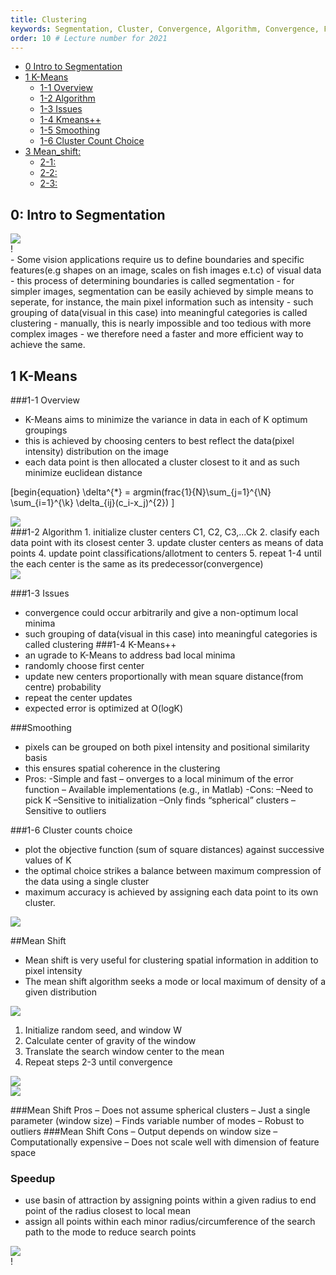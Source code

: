 ```yaml
---
title: Clustering
keywords: Segmentation, Cluster, Convergence, Algorithm, Convergence, Feature_Space, Smoothing, Evaluation
order: 10 # Lecture number for 2021
---
```





- [0 Intro to Segmentation](#0-Intro-to-Segmentation )
- [1 K-Means](#1-K-Means)
	- [1-1 Overview](#1-1-overview)
	- [1-2 Algorithm](#1-2-algorithm)
	- [1-3 Issues](#1-3-issues)
	- [1-4 Kmeans++](#1-4-Kmeans++)
	- [1-5 Smoothing](#1-5-cluster-count-choice)
	- [1-6 Cluster Count Choice](#1-6-cluster-count-choice)
- [3 Mean_shift:](#3-Mean_shift)
	- [2-1:](#3-1 )
	- [2-2:](#3-2)
	- [2-3:](#3-3)


## 0: Intro to Segmentation
<div class="fig figcenter fighighlight">
  <img src="{{ site.baseurl }}/assets/images/seg.png">
  <div class="segmentation">!</div>
</div>
- Some vision applications require us to define boundaries and specific features(e.g shapes on an image, scales on fish images e.t.c) of visual data
- this process of determining boundaries is called segmentation
- for simpler images, segmentation can be easily achieved by simple means to seperate, for instance, the main pixel information such as intensity
- such grouping of data(visual in this case) into meaningful categories is called clustering
- manually, this is nearly impossible and too tedious  with more complex images
- we therefore need a faster and more efficient way to achieve the same.

## 1 K-Means
###1-1 Overview
- K-Means aims to minimize the variance in data in each of K optimum groupings
- this is achieved by choosing centers to best reflect the data(pixel intensity) distribution on the image
- each data point is then allocated a cluster closest to it and as such minimize euclidean distance

\[begin{equation} \delta^{*} = argmin(frac{1}{N}\sum_{j=1}^{\N} \sum_{i=1}^{\k} \delta_{ij}(c_i-x_j)^{2}) \]
<div class="fig figcenter fighighlight">
  <img src="{{ site.baseurl }}/assets/images/clustering_eq.png">
  <div class="k means objective function"></div>
</div>
###1-2 Algorithm
1. initialize cluster centers C1, C2, C3,...Ck
2. clasify each data point with its closest center
3. update cluster centers as means of data points
4. update point classifications/allotment to centers
5. repeat 1-4 until the each center is the same as its predecessor(convergence)

<div class="fig figcenter fighighlight">
  <img src="{{ site.baseurl }}/assets/images/method-k-means-steps-example.png">
  <div class="k means algorithm"></div>
</div>

###1-3 Issues
- convergence could occur arbitrarily and give a non-optimum local minima
- such grouping of data(visual in this case) into meaningful categories is called clustering
###1-4 K-Means++
- an ugrade to K-Means to address bad local minima
- randomly choose first center
- update new centers proportionally with mean square distance(from centre) probability 
- repeat the center updates
- expected error is optimized at O(logK) 

###Smoothing
- pixels can be grouped on both pixel intensity and positional similarity basis 
- this ensures spatial coherence in the clustering
- Pros:
	-Simple and fast
	– onverges to a local minimum of the error function
	– Available implementations (e.g., in Matlab)
-Cons:
	–Need to pick K
	–Sensitive to initialization
	–Only finds “spherical” clusters
	–Sensitive to outliers
	
###1-6 Cluster counts choice  
- plot the objective function (sum of square distances) against successive values of K
- the optimal choice strikes a balance between maximum compression of the data using a single cluster
-  maximum accuracy is achieved by assigning each data point to its own cluster.

<div class="fig figcenter fighighlight">
  <img src="{{ site.baseurl }}/assets/images/choosing k.png">
  <div class="Choice of K"></div>
</div>

##Mean Shift
- Mean shift is very useful for clustering spatial information in addition to pixel intensity  
- The mean shift algorithm seeks a mode or local maximum of density of a given distribution

<div class="fig figcenter fighighlight">
  <img src="{{ site.baseurl }}/assets/images/choosing k.png">
  <div class="Choice of K"></div>
</div>

1. Initialize random seed, and window W
2. Calculate center of gravity of the window
3. Translate the search window center to the mean
4. Repeat steps 2-3 until convergence 

<div class="fig figcenter fighighlight">
  <img src="{{ site.baseurl }}/assets/images/meanshifT.png">
  <div class="k means algorithm"></div>
</div>
<div class="fig figcenter fighighlight">
  <img src="{{ site.baseurl }}/assets/clustering/meanshift.png">
  <div class="k means algorithm"></div>
</div>

###Mean Shift Pros
	– Does not assume spherical clusters
	– Just a single parameter (window size)
	– Finds variable number of modes
	– Robust to outliers
###Mean Shift Cons
	– Output depends on window size
	– Computationally expensive
	– Does not scale well with dimension of feature space

### Speedup
- use basin of attraction by assigning points within a given radius to end point of the radius closest to local mean
- assign all points within each minor radius/circumference of the search path to the mode to reduce search points

<div class="fig figcenter fighighlight">
  <img src="{{ site.baseurl }}/assets/clustering/basin.png">
  <div class="k means algorithm">!</div>
</div>




